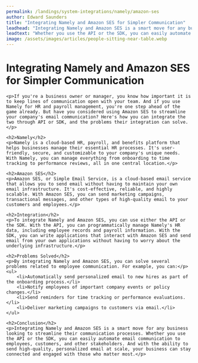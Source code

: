 ```yaml
---
permalink: /landings/system-integrations/namely/amazon-ses
author: Edward Saunders
title: "Integrating Namely and Amazon SES for Simpler Communication"
leadhead: "Integrating Namely and Amazon SES is a smart move for any business looking to streamline their communication processes"
leadtext: "Whether you use the API or the SDK, you can easily automate email communication to employees, customers, and other stakeholders. And with the ability to send high-quality, personalized email at scale, your business can stay connected and engaged with those who matter most."
image: /assets/images/articles/people-sitting-near-table.webp
---
```

<div class="arttext">	<h1>Integrating Namely and Amazon SES for Simpler Communication</h1>

	<p>If you're a business owner or manager, you know how important it is to keep lines of communication open with your team. And if you use Namely for HR and payroll management, you're one step ahead of the game already. But have you considered using Amazon SES to streamline your company's email communication? Here's how you can integrate the two through API or SDK, and the problems their integration can solve.</p>

	<h2>Namely</h2>
	<p>Namely is a cloud-based HR, payroll, and benefits platform that helps businesses manage their essential HR processes. It's user-friendly, secure, and customizable to your company's unique needs. With Namely, you can manage everything from onboarding to time tracking to performance reviews, all in one central location.</p>

	<h2>Amazon SES</h2>
	<p>Amazon SES, or Simple Email Service, is a cloud-based email service that allows you to send email without having to maintain your own email infrastructure. It's cost-effective, reliable, and highly scalable. With Amazon SES, you can send marketing campaigns, transactional messages, and other types of high-quality email to your customers and employees.</p>

	<h2>Integration</h2>
	<p>To integrate Namely and Amazon SES, you can use either the API or the SDK. With the API, you can programmatically manage Namely's HR data, including employee records and payroll information. With the SDK, you can write applications that interact with Amazon SES and send email from your own applications without having to worry about the underlying infrastructure.</p>

	<h2>Problems Solved</h2>
	<p>By integrating Namely and Amazon SES, you can solve several problems related to employee communication. For example, you can:</p>
	<ul>
		<li>Automatically send personalized email to new hires as part of the onboarding process.</li>
		<li>Notify employees of important company events or policy changes.</li>
		<li>Send reminders for time tracking or performance evaluations.</li>
		<li>Deliver marketing campaigns to customers via email.</li>
	</ul>

	<h2>Conclusion</h2>
	<p>Integrating Namely and Amazon SES is a smart move for any business looking to streamline their communication processes. Whether you use the API or the SDK, you can easily automate email communication to employees, customers, and other stakeholders. And with the ability to send high-quality, personalized email at scale, your business can stay connected and engaged with those who matter most.</p>
</div>